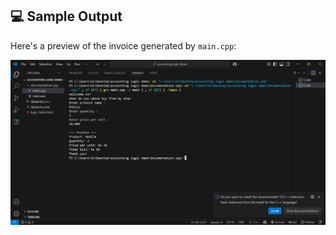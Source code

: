 ## 💻 Sample Output

Here's a preview of the invoice generated by `main.cpp`:

![Invoice Preview](invoice.png)



